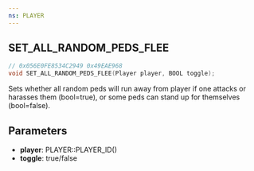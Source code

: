```yaml
---
ns: PLAYER
---
```

## SET_ALL_RANDOM_PEDS_FLEE

```c
// 0x056E0FE8534C2949 0x49EAE968
void SET_ALL_RANDOM_PEDS_FLEE(Player player, BOOL toggle);
```

Sets whether all random peds will run away from player if one attacks or harasses them (bool=true), or some peds can stand up for themselves (bool=false).

## Parameters
* **player**: PLAYER::PLAYER_ID()
* **toggle**: true/false


